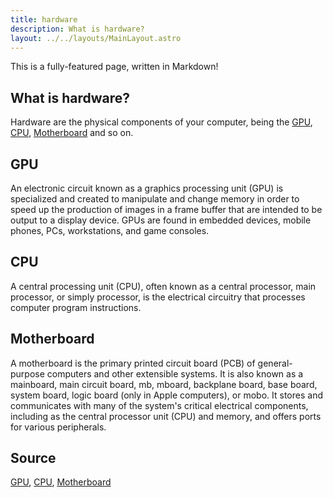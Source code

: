 ```yaml
---
title: hardware
description: What is hardware? 
layout: ../../layouts/MainLayout.astro
---
```


This is a fully-featured page, written in Markdown!

## What is hardware?
Hardware are the physical components of your computer, being the [GPU](https://en.wikipedia.org/wiki/Graphics_processing_unit), [CPU](https://en.wikipedia.org/wiki/Central_processing_unit), [Motherboard](https://en.wikipedia.org/wiki/Motherboard) and so on. 


## GPU

An electronic circuit known as a graphics processing unit (GPU) is specialized and created to manipulate and change memory in order to speed up the production of images in a frame buffer that are intended to be output to a display device. GPUs are found in embedded devices, mobile phones, PCs, workstations, and game consoles.

## CPU

A central processing unit (CPU), often known as a central processor, main processor, or simply processor, is the electrical circuitry that processes computer program instructions.

## Motherboard

A motherboard is the primary printed circuit board (PCB) of general-purpose computers and other extensible systems. It is also known as a mainboard, main circuit board, mb, mboard, backplane board, base board, system board, logic board (only in Apple computers), or mobo. It stores and communicates with many of the system's critical electrical components, including as the central processor unit (CPU) and memory, and offers ports for various peripherals.



## Source

[GPU](https://en.wikipedia.org/wiki/Graphics_processing_unit), [CPU](https://en.wikipedia.org/wiki/Central_processing_unit), [Motherboard](https://en.wikipedia.org/wiki/Motherboard)